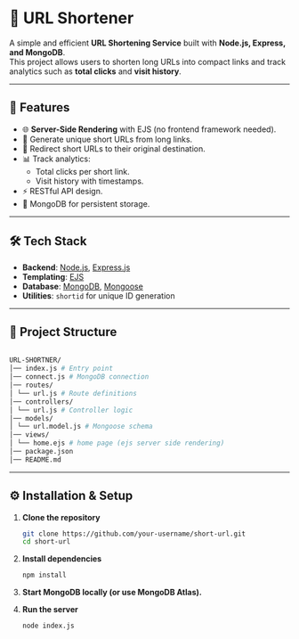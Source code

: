 # 📌 URL Shortener

A simple and efficient **URL Shortening Service** built with **Node.js, Express, and MongoDB**.  
This project allows users to shorten long URLs into compact links and track analytics such as **total clicks** and **visit history**.

---

## 🚀 Features
- 🌐 **Server-Side Rendering** with EJS (no frontend framework needed).  
- 🔗 Generate unique short URLs from long links.  
- 🔁 Redirect short URLs to their original destination.  
- 📊 Track analytics:
  - Total clicks per short link.
  - Visit history with timestamps.  
- ⚡ RESTful API design.  
- 💾 MongoDB for persistent storage.  

---

## 🛠️ Tech Stack
- **Backend**: [Node.js](https://nodejs.org/), [Express.js](https://expressjs.com/) 
- **Templating**: [EJS](https://ejs.co/)   
- **Database**: [MongoDB](https://www.mongodb.com/), [Mongoose](https://mongoosejs.com/)  
- **Utilities**: `shortid` for unique ID generation  

---

## 📂 Project Structure
```bash

URL-SHORTNER/
│── index.js # Entry point
│── connect.js # MongoDB connection
│── routes/
│ └── url.js # Route definitions
│── controllers/
│ └── url.js # Controller logic
│── models/
│ └── url.model.js # Mongoose schema
│── views/
│ └── home.ejs # home page (ejs server side rendering)
│── package.json
│── README.md

```


---

## ⚙️ Installation & Setup

1. **Clone the repository**
   ```bash
   git clone https://github.com/your-username/short-url.git
   cd short-url

2. **Install dependencies**
    ```bash
    npm install

3. **Start MongoDB locally (or use MongoDB Atlas).**

4. **Run the server**
    ```bash
    node index.js
